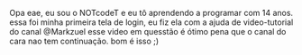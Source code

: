 Opa eae, eu sou o NOTcodeT e eu tô aprendendo a programar com 14 anos.
essa foi minha primeira tela de login, eu fiz ela com a ajuda de video-tutorial do canal @Markzuel
esse video em quesstão é ótimo pena que o canal do cara nao tem continuação.
bom é isso ;)
